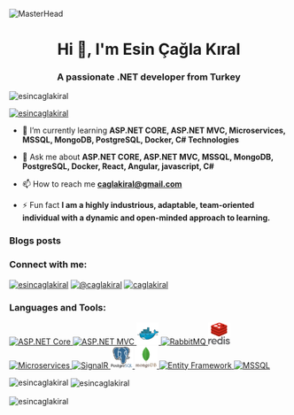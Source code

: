 ![MasterHead](https://miro.medium.com/v2/resize:fit:825/0*jZBSbWmvl6IF-YPW.png)



<h1 align="center">Hi 👋, I'm Esin Çağla Kıral</h1>
<h3 align="center">A passionate .NET developer from Turkey</h3>

<p align="left"> <img src="https://komarev.com/ghpvc/?username=esincaglakiral&label=Profile%20views&color=0e75b6&style=flat" alt="esincaglakiral" /> </p>

<p align="left"> <a href="https://github.com/ryo-ma/github-profile-trophy"><img src="https://github-profile-trophy.vercel.app/?username=esincaglakiral" alt="esincaglakiral" /></a> </p>

- 🌱 I’m currently learning **ASP.NET CORE, ASP.NET MVC, Microservices, MSSQL, MongoDB, PostgreSQL, Docker, C# Technologies**

- 💬 Ask me about **ASP.NET CORE, ASP.NET MVC, MSSQL, MongoDB, PostgreSQL, Docker, React, Angular, javascript, C#**

- 📫 How to reach me **caglakiral@gmail.com**

- ⚡ Fun fact **I am a highly industrious, adaptable, team-oriented individual with a dynamic and open-minded approach to learning.**

### Blogs posts
<!-- BLOG-POST-LIST:START -->
<!-- BLOG-POST-LIST:END -->

<h3 align="left">Connect with me:</h3>
<p align="left">
<a href="https://linkedin.com/in/esincaglakiral" target="blank"><img align="center" src="https://raw.githubusercontent.com/rahuldkjain/github-profile-readme-generator/master/src/images/icons/Social/linked-in-alt.svg" alt="esincaglakiral" height="30" width="40" /></a>
<a href="https://medium.com/@caglakiral" target="blank"><img align="center" src="https://raw.githubusercontent.com/rahuldkjain/github-profile-readme-generator/master/src/images/icons/Social/medium.svg" alt="@caglakiral" height="30" width="40" /></a>
<a href="https://www.hackerrank.com/caglakiral" target="blank"><img align="center" src="https://raw.githubusercontent.com/rahuldkjain/github-profile-readme-generator/master/src/images/icons/Social/hackerrank.svg" alt="caglakiral" height="30" width="40" /></a>
</p>

<h3 align="left">Languages and Tools:</h3>
<p align="left">
  <a href="https://dotnet.microsoft.com/apps/aspnet" target="_blank" rel="noreferrer"> 
    <img src="https://www.vectorlogo.zone/logos/dotnet/dotnet-icon.svg" alt="ASP.NET Core" width="40" height="40"/> 
  </a> 
  <a href="https://dotnet.microsoft.com/apps/aspnet/mvc" target="_blank" rel="noreferrer"> 
    <img src="https://www.vectorlogo.zone/logos/dotnet/dotnet-icon.svg" alt="ASP.NET MVC" width="40" height="40"/> 
  </a> 
  <a href="https://www.docker.com/" target="_blank" rel="noreferrer"> 
    <img src="https://raw.githubusercontent.com/devicons/devicon/master/icons/docker/docker-original.svg" alt="Docker" width="40" height="40"/> 
  </a>
  <a href="https://www.rabbitmq.com/" target="_blank" rel="noreferrer"> 
    <img src="https://www.vectorlogo.zone/logos/rabbitmq/rabbitmq-icon.svg" alt="RabbitMQ" width="40" height="40"/> 
  </a>
  <a href="https://redis.io/" target="_blank" rel="noreferrer"> 
    <img src="https://raw.githubusercontent.com/devicons/devicon/master/icons/redis/redis-original-wordmark.svg" alt="Redis" width="40" height="40"/> 
  </a>
  <a href="https://microservices.io/" target="_blank" rel="noreferrer"> 
    <img src="https://www.vectorlogo.zone/logos/istioio/istioio-icon.svg" alt="Microservices" width="40" height="40"/> 
  </a>
  <a href="https://docs.microsoft.com/en-us/aspnet/signalr/overview/getting-started/introduction-to-signalr" target="_blank" rel="noreferrer"> 
    <img src="https://www.vectorlogo.zone/logos/microsoft/microsoft-icon.svg" alt="SignalR" width="40" height="40"/> 
  </a>
  <a href="https://www.postgresql.org/" target="_blank" rel="noreferrer"> 
    <img src="https://raw.githubusercontent.com/devicons/devicon/master/icons/postgresql/postgresql-original-wordmark.svg" alt="PostgreSQL" width="40" height="40"/> 
  </a>
  <a href="https://www.mongodb.com/" target="_blank" rel="noreferrer"> 
    <img src="https://raw.githubusercontent.com/devicons/devicon/master/icons/mongodb/mongodb-original-wordmark.svg" alt="MongoDB" width="40" height="40"/> 
  </a>
  <a href="https://docs.microsoft.com/en-us/ef/" target="_blank" rel="noreferrer"> 
    <img src="https://www.vectorlogo.zone/logos/microsoft/microsoft-icon.svg" alt="Entity Framework" width="40" height="40"/> 
  </a>
  <a href="https://www.microsoft.com/en-us/sql-server/sql-server-downloads" target="_blank" rel="noreferrer"> 
    <img src="https://www.vectorlogo.zone/logos/microsoft_sql_server/microsoft_sql_server-icon.svg" alt="MSSQL" width="40" height="40"/> 
  </a>
</p>


<p><img align="left" src="https://github-readme-stats.vercel.app/api/top-langs?username=esincaglakiral&show_icons=true&locale=en&layout=compact" alt="esincaglakiral" /></p>

<p>&nbsp;<img align="center" src="https://github-readme-stats.vercel.app/api?username=esincaglakiral&show_icons=true&locale=en" alt="esincaglakiral" /></p>

<p><img align="center" src="https://github-readme-streak-stats.herokuapp.com/?user=esincaglakiral&" alt="esincaglakiral" /></p>
